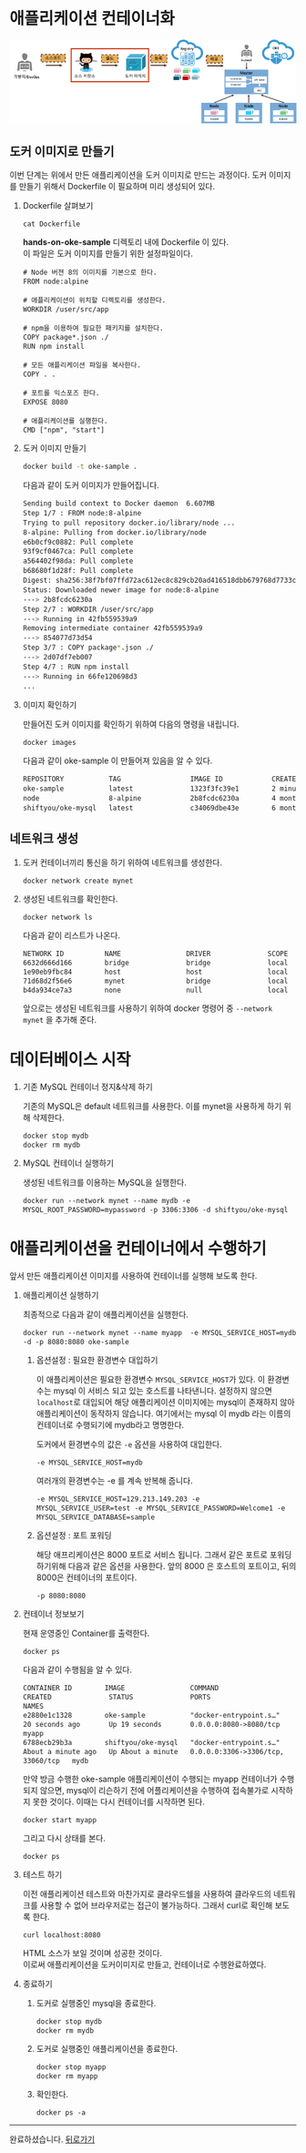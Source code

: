 
# 애플리케이션 컨테이너화

![](images/step3.png)


## 도커 이미지로 만들기

이번 단계는 위에서 만든 애플리케이션을 도커 이미지로 만드는 과정이다.
도커 이미지를 만들기 위해서 Dockerfile 이 필요하며 미리 생성되어 있다.

1. Dockerfile 살펴보기

    ~~~
    cat Dockerfile
    ~~~

    **hands-on-oke-sample** 디렉토리 내에 Dockerfile 이 있다.  
    이 파일은 도커 이미지를 만들기 위한 설정파일이다.

    ~~~docker
    # Node 버젼 8의 이미지를 기본으로 한다.
    FROM node:alpine

    # 애플리케이션이 위치할 디렉토리를 생성한다.
    WORKDIR /user/src/app

    # npm을 이용하여 필요한 패키지를 설치한다.
    COPY package*.json ./
    RUN npm install

    # 모든 애플리케이션 파일을 복사한다.
    COPY . .

    # 포트를 익스포즈 한다.
    EXPOSE 8080

    # 애플리케이션를 실행한다.
    CMD ["npm", "start"]
    ~~~

1. 도커 이미지 만들기
    ~~~sh
    docker build -t oke-sample .
    ~~~

    다음과 같이 도커 이미지가 만들어집니다.
    
    ~~~sh
    Sending build context to Docker daemon  6.607MB
    Step 1/7 : FROM node:8-alpine
    Trying to pull repository docker.io/library/node ... 
    8-alpine: Pulling from docker.io/library/node
    e6b0cf9c0882: Pull complete 
    93f9cf0467ca: Pull complete 
    a564402f98da: Pull complete 
    b68680f1d28f: Pull complete 
    Digest: sha256:38f7bf07ffd72ac612ec8c829cb20ad416518dbb679768d7733c93175453f4d4
    Status: Downloaded newer image for node:8-alpine
    ---> 2b8fcdc6230a
    Step 2/7 : WORKDIR /user/src/app
    ---> Running in 42fb559539a9
    Removing intermediate container 42fb559539a9
    ---> 854077d73d54
    Step 3/7 : COPY package*.json ./
    ---> 2d07df7eb007
    Step 4/7 : RUN npm install
    ---> Running in 66fe120698d3
    ...
    ~~~

1. 이미지 확인하기

    만들어진 도커 이미지를 확인하기 위하여 다음의 명령을 내립니다.

    ~~~sh
    docker images
    ~~~

    다음과 같이 oke-sample 이 만들어져 있음을 알 수 있다.
    ~~~sh
    REPOSITORY           TAG                 IMAGE ID            CREATED             SIZE
    oke-sample           latest              1323f3fc39e1        2 minutes ago       82.5MB
    node                 8-alpine            2b8fcdc6230a        4 months ago        73.5MB
    shiftyou/oke-mysql   latest              c34069dbe43e        6 months ago        437MB
    ~~~



## 네트워크 생성

1. 도커 컨테이너끼리 통신을 하기 위하여 네트워크를 생성한다.

    ~~~
    docker network create mynet
    ~~~

1. 생성된 네트워크를 확인한다.
    ~~~
    docker network ls
    ~~~

    다음과 같이 리스트가 나온다.
    ~~~
    NETWORK ID          NAME                DRIVER              SCOPE
    6632d666d166        bridge              bridge              local
    1e90eb9fbc84        host                host                local
    71d68d2f56e6        mynet               bridge              local
    b4da934ce7a3        none                null                local
    ~~~

    앞으로는 생성된 네트워크를 사용하기 위하여 docker 명령어 중 `--network mynet` 을 추가해 준다.


# 데이터베이스 시작
<!--
1. 인스턴스 포트 열기

    ~~~sh
    sudo firewall-cmd --add-port=3306/tcp --permanent
    sudo systemctl restart firewalld
    ~~~
-->

1. 기존 MySQL 컨테이너 정지&삭제 하기

    기존의 MySQL은 default 네트워크를 사용한다. 이를 mynet을 사용하게 하기 위해 삭제한다.
    ~~~
    docker stop mydb
    docker rm mydb
    ~~~

1. MySQL 컨테이너 실행하기

    생성된 네트워크를 이용하는 MySQL을 실행한다.
    ~~~
    docker run --network mynet --name mydb -e MYSQL_ROOT_PASSWORD=mypassword -p 3306:3306 -d shiftyou/oke-mysql 
    ~~~



# 애플리케이션을 컨테이너에서 수행하기

앞서 만든 애플리케이션 이미지를 사용하여 컨테이너를 실행해 보도록 한다.


1. 애플리케이션 실행하기

    최종적으로  다음과 같이 애플리케이션을 실행한다.
    ~~~
    docker run --network mynet --name myapp  -e MYSQL_SERVICE_HOST=mydb -d -p 8080:8080 oke-sample
    ~~~

    1. 옵션설정 : 필요한 환경변수 대입하기

        이 애플리케이션은 필요한 환경변수 `MYSQL_SERVICE_HOST`가 있다. 이 환경변수는 mysql 이 서비스 되고 있는 호스트를 나타낸니다. 설정하지 않으면 `localhost`로 대입되어 해당 애플리케이션 이미지에는 mysql이 존재하지 않아 애플리케이션이 동작하지 않습니다. 여기에서는 mysql 이 mydb 라는 이름의 컨테이너로 수행되기에 mydb라고 명명한다.

        도커에서 환경변수의 값은 `-e` 옵션을 사용하여 대입한다.
        ~~~
        -e MYSQL_SERVICE_HOST=mydb
        ~~~

        여러개의 환경변수는 -e 를 계속 반복해 줍니다.
        ~~~
        -e MYSQL_SERVICE_HOST=129.213.149.203 -e MYSQL_SERVICE_USER=test -e MYSQL_SERVICE_PASSWORD=Welcome1 -e MYSQL_SERVICE_DATABASE=sample 
        ~~~

    1. 옵션설정 : 포트 포워딩

        해당 애프리케이션은 8000 포트로 서비스 됩니다. 그래서 같은 포트로 포워딩 하기위해 다음과 같은 옵션을 사용한다. 앞의 8000 은 호스트의 포트이고, 뒤의 8000은 컨테이너의 포트이다.
        ~~~
        -p 8080:8080
        ~~~

1. 컨테이너 정보보기

    현재 운영중인 Container를 출력한다.

    ~~~
    docker ps
    ~~~

    다음과 같이 수행됨을 알 수 있다.
    ~~~
    CONTAINER ID        IMAGE                COMMAND                  CREATED              STATUS              PORTS                               NAMES
    e2880e1c1328        oke-sample           "docker-entrypoint.s…"   20 seconds ago       Up 19 seconds       0.0.0.0:8080->8080/tcp              myapp
    6788ecb29b3a        shiftyou/oke-mysql   "docker-entrypoint.s…"   About a minute ago   Up About a minute   0.0.0.0:3306->3306/tcp, 33060/tcp   mydb
    ~~~

    만약 방금 수행한 oke-sample 애플리케이션이 수행되는 myapp 컨테이너가 수행되지 않으면, mysql이 리슨하기 전에 어플리케이션을 수행하여 접속불가로 시작하지 못한 것이다. 이때는 다시 컨테이너를 시작하면 된다.

    ~~~
    docker start myapp
    ~~~

    그리고 다시 상태를 본다.
    
    ~~~
    docker ps 
    ~~~

1. 테스트 하기

    이전 애플리케이션 테스트와 마찬가지로 클라우드쉘을 사용하여 클라우드의 네트워크를 사용할 수 없어 브라우저로는 접근이 불가능하다. 그래서 curl로 확인해 보도록 한다.

    ~~~
    curl localhost:8080
    ~~~

    HTML 소스가 보일 것이며 성공한 것이다.  
    이로써 애플리케이션을 도커이미지로 만들고, 컨테이너로 수행완료하였다.  


1. 종료하기
    1. 도커로 실행중인 mysql을 종료한다.
        ~~~
        docker stop mydb
        docker rm mydb
        ~~~
    1. 도커로 실행중인 애플리케이션을 종료한다.
        ~~~
        docker stop myapp
        docker rm myapp
        ~~~
    1. 확인한다.
        ~~~
        docker ps -a
        ~~~


---
완료하셨습니다. <a href="javascript:history.back();">뒤로가기</a>

